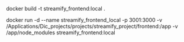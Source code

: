 docker build -t streamify_frontend:local .

docker run -d --name streamify_frontend_local -p 3001:3000 -v /Applications/Dic_projects/projects/streamify_project/frontend:/app -v /app/node_modules streamify_frontend:local
